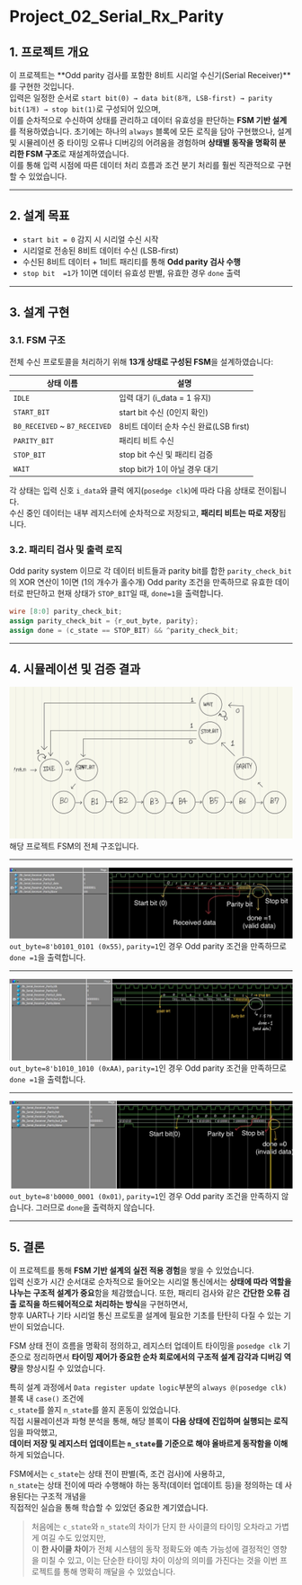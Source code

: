 # Project_02_Serial_Rx_Parity

## 1. 프로젝트 개요

이 프로젝트는 **Odd parity 검사를 포함한 8비트 시리얼 수신기(Serial Receiver)**를 구현한 것입니다.  
입력은 일정한 순서로 `start bit(0) → data bit(8개, LSB-first) → parity bit(1개) → stop bit(1)`로 구성되어 있으며,  
이를 순차적으로 수신하여 상태를 관리하고 데이터 유효성을 판단하는 **FSM 기반 설계**를 적용하였습니다.
초기에는 하나의 `always` 블록에 모든 로직을 담아 구현했으나, 설계 및 시뮬레이션 중 타이밍 오류나 디버깅의 어려움을 경험하며 **상태별 동작을 명확히 분리한 FSM 구조**로 재설계하였습니다.  
이를 통해 입력 시점에 따른 데이터 처리 흐름과 조건 분기 처리를 훨씬 직관적으로 구현할 수 있었습니다.

---

## 2. 설계 목표

* `start bit = 0` 감지 시 시리얼 수신 시작
* 시리얼로 전송된 8비트 데이터 수신 (LSB-first)
* 수신된 8비트 데이터 + 1비트 패리티를 통해 **Odd parity 검사 수행**
* `stop bit  =1`가 1이면 데이터 유효성 판별, 유효한 경우 `done` 출력

---

## 3. 설계 구현

### 3.1. FSM 구조

전체 수신 프로토콜을 처리하기 위해 **13개 상태로 구성된 FSM**을 설계하였습니다:

| 상태 이름       | 설명                             |
|----------------|-----------------------------------|
| `IDLE`         | 입력 대기 (i_data = 1 유지)        |
| `START_BIT`    | start bit 수신 (0인지 확인)        |
| `B0_RECEIVED` ~ `B7_RECEIVED`    | 8비트 데이터 순차 수신 완료(LSB first)  |
| `PARITY_BIT`   | 패리티 비트 수신                   |
| `STOP_BIT`     | stop bit 수신 및 패리티 검증       |
| `WAIT`         | stop bit가 1이 아닐 경우 대기      |

각 상태는 입력 신호 `i_data`와 클럭 에지(`posedge clk`)에 따라 다음 상태로 전이됩니다.  
수신 중인 데이터는 내부 레지스터에 순차적으로 저장되고, **패리티 비트는 따로 저장**됩니다.

### 3.2. 패리티 검사 및 출력 로직

Odd parity system 이므로 각 데이터 비트들과 parity bit를 합한 `parity_check_bit`의 XOR 연산이 1이면 (1의 개수가 홀수개) Odd parity 조건을 만족하므로 
유효한 데이터로 판단하고 현재 상태가 `STOP_BIT`일 때, `done=1`을 출력합니다.

```verilog
wire [8:0] parity_check_bit;
assign parity_check_bit = {r_out_byte, parity};
assign done = (c_state == STOP_BIT) && ^parity_check_bit;
```
---

## 4. 시뮬레이션 및 검증 결과


![FSM Diagram](sim_waves/1.FSM_Diagram.jpg)
해당 프로젝트 FSM의 전체 구조입니다.

---

![data=8'b01010101, parity bit=1](sim_waves/2.Test_1.jpg)
`out_byte=8'b0101_0101 (0x55)`, `parity=1`인 경우 Odd parity 조건을 만족하므로 `done =1`을 출력합니다.

---

![data=8'b10101010, parity bit=1](sim_waves/3.Test_2.jpg)
`out_byte=8'b1010_1010 (0xAA)`, `parity=1`인 경우 Odd parity 조건을 만족하므로 `done =1`을 출력합니다.

---

![data=8'b00000001, parity=0](sim_waves/4.Test_3.jpg)
`out_byte=8'b0000_0001 (0x01)`, `parity=1`인 경우 Odd parity 조건을 만족하지 않습니다. 그러므로 `done`을 출력하지 않습니다.

---

## 5. 결론

이 프로젝트를 통해 **FSM 기반 설계의 실전 적용 경험**을 쌓을 수 있었습니다.  
입력 신호가 시간 순서대로 순차적으로 들어오는 시리얼 통신에서는 **상태에 따라 역할을 나누는 구조적 설계가 중요**함을 체감했습니다.
또한, 패리티 검사와 같은 **간단한 오류 검출 로직을 하드웨어적으로 처리하는 방식**을 구현하면서,  
향후 UART나 기타 시리얼 통신 프로토콜 설계에 필요한 기초를 탄탄히 다질 수 있는 기반이 되었습니다.

FSM 상태 전이 흐름을 명확히 정의하고, 레지스터 업데이트 타이밍을 `posedge clk` 기준으로 정리하면서
**타이밍 제어가 중요한 순차 회로에서의 구조적 설계 감각과 디버깅 역량**을 향상시킬 수 있었습니다.

특히 설계 과정에서 `Data register update logic`부분의 `always @(posedge clk)` 블록 내 `case()` 조건에  
`c_state`를 쓸지 `n_state`를 쓸지 혼동이 있었습니다.  
직접 시뮬레이션과 파형 분석을 통해, 해당 블록이 **다음 상태에 진입하며 실행되는 로직**임을 파악했고,  
**데이터 저장 및 레지스터 업데이트는 `n_state`를 기준으로 해야 올바르게 동작함을 이해**하게 되었습니다.

FSM에서는 `c_state`는 상태 전이 판별(즉, 조건 검사)에 사용하고,  
`n_state`는 상태 전이에 따라 수행해야 하는 동작(데이터 업데이트 등)을 정의하는 데 사용된다는 구조적 개념을  
직접적인 실습을 통해 학습할 수 있었던 중요한 계기였습니다.

>처음에는 `c_state`와 `n_state`의 차이가 단지 한 사이클의 타이밍 오차라고 가볍게 여길 수도 있었지만,  
>이 **한 사이클 차이**가 전체 시스템의 동작 정확도와 예측 가능성에 결정적인 영향을 미칠 수 있고,
>이는 단순한 타이밍 차이 이상의 의미를 가진다는 것을 이번 프로젝트를 통해 명확히 깨달을 수 있었습니다.
